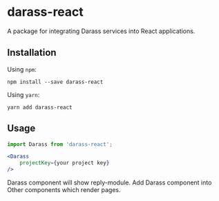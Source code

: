 # darass-react

A package for integrating Darass services into React applications.

## Installation

Using `npm`:

```
npm install --save darass-react
```

Using `yarn`:

```
yarn add darass-react
```

## Usage

```jsx
import Darass from 'darass-react';

<Darass
    projectKey={your project key}
/>
```

Darass component will show reply-module.
Add Darass component into Other components which render pages.

